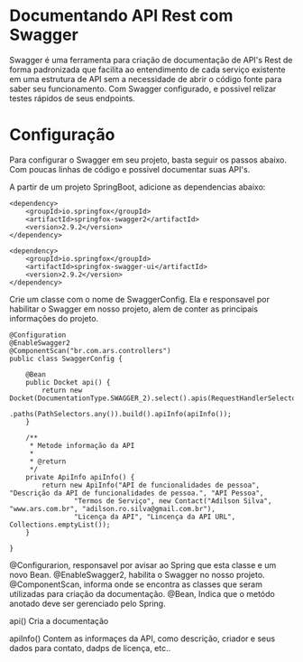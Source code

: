 # Documentando API Rest com Swagger

Swagger é uma ferramenta para criação de documentação de API's Rest de forma padronizada que facilita ao entendimento de cada serviço existente em uma estrutura de API sem a necessidade de abrir o código fonte para saber seu funcionamento. Com Swagger configurado, e possivel relizar testes rápidos de seus endpoints.

# Configuração

Para configurar o Swagger em seu projeto, basta seguir os passos abaixo. Com poucas linhas de código e possivel documentar suas API's.

A partir de um projeto SpringBoot, adicione as dependencias abaixo:

```
<dependency>
	<groupId>io.springfox</groupId>
	<artifactId>springfox-swagger2</artifactId>
	<version>2.9.2</version>
</dependency>

<dependency>
	<groupId>io.springfox</groupId>
	<artifactId>springfox-swagger-ui</artifactId>
	<version>2.9.2</version>
</dependency>
```
Crie um classe com o nome de SwaggerConfig. Ela e responsavel por habilitar o Swagger em nosso projeto, alem de conter as principais informações do projeto.

```
@Configuration
@EnableSwagger2
@ComponentScan("br.com.ars.controllers")
public class SwaggerConfig {

	@Bean
	public Docket api() {
		return new Docket(DocumentationType.SWAGGER_2).select().apis(RequestHandlerSelectors.any())
				.paths(PathSelectors.any()).build().apiInfo(apiInfo());
	}

	/**
	 * Metode informação da API
	 * 
	 * @return
	 */
	private ApiInfo apiInfo() {
		return new ApiInfo("API de funcionalidades de pessoa", "Descrição da API de funcionalidades de pessoa.", "API Pessoa",
				"Termos de Serviço", new Contact("Adilson Silva", "www.ars.com.br", "adilson.ro.silva@gmail.com.br"),
				"Licença da API", "Lincença da API URL", Collections.emptyList());
	}

}
```
@Configurarion, responsavel por avisar ao Spring que esta classe e um novo Bean. 
@EnableSwagger2, habilita o Swagger no nosso projeto.
@ComponentScan, informa onde se encontra as classes que seram utilizadas para criação da documentação.
@Bean, Indica que o metódo anotado deve ser gerenciado pelo Spring.

api() Cria a documentação

apiInfo() Contem as informaçes da API, como descrição, criador e seus dados para contato, dadps de licença, etc..



